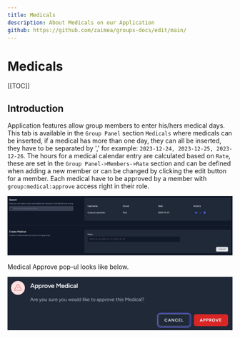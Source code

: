 ```yaml
---
title: Medicals
description: About Medicals on our Application
github: https://github.com/zaimea/groups-docs/edit/main/
---
```


# Medicals

[[TOC]]

## Introduction

Application features allow group members to enter his/hers medical days.
This tab is available in the `Group Panel` section `Medicals` where medicals can be inserted, if a medical has more than one day, they can all be inserted, they have to be separated by ',' for example: `2023-12-24, 2023-12-25, 2023-12-26`.
The hours for a medical calendar entry are calculated based on `Rate`, these are set in the `Group Panel->Members->Rate` section and can be defined when adding a new member or can be changed by clicking the edit button for a member.
Each medical have to be approved by a member with `group:medical:approve` access right in their role.

![Medicals](https://raw.githubusercontent.com/zaimea/groups-docs/main/preview/medicals.jpg)

Medical Approve pop-ul looks like below.

![Medical Approve](https://raw.githubusercontent.com/zaimea/groups-docs/main/preview/medical-approve.jpg)

